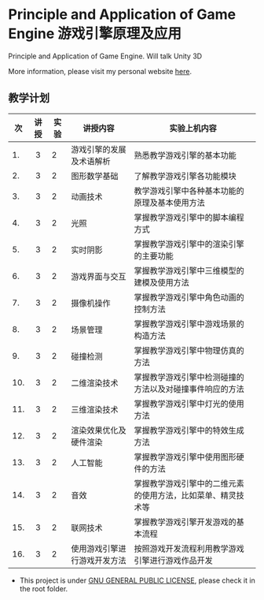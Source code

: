 # Principle and Application of Game Engine 游戏引擎原理及应用
Principle and Application of Game Engine. Will talk Unity 3D

More information, please visit my personal website [here](https://hanhonglei.github.io/).

## 教学计划

|次				|	讲授		|实验	|讲授内容		|实验上机内容	|	
| ------------- |:-------------:| -----|-------------| -----|			
|1.	|3	|2			|游戏引擎的发展及术语解析				|熟悉教学游戏引擎的基本功能	|	
|2.	|3	|2			|图形数学基础							|了解教学游戏引擎各功能模块		|
|3.	|3	|2			|动画技术								|教学游戏引擎中各种基本功能的原理及基本使用方法		|
|4.	|3	|2			|光照									|掌握教学游戏引擎中的脚本编程方式		|
|5.	|3	|2			|实时阴影								|掌握教学游戏引擎中的渲染引擎的主要功能		|
|6.	|3	|2			|游戏界面与交互							|掌握教学游戏引擎中三维模型的建模及使用方法		|
|7.	|3	|2			|摄像机操作								|掌握教学游戏引擎中角色动画的控制方法		|
|8.	|3	|2			|场景管理								|掌握教学游戏引擎中游戏场景的构造方法		|
|9.	|3	|2			|碰撞检测								|掌握教学游戏引擎中物理仿真的方法		|
|10.|3	|2			|二维渲染技术							|掌握教学游戏引擎中检测碰撞的方法以及对碰撞事件响应的方法	|	
|11.|3	|2			|三维渲染技术							|掌握教学游戏引擎中灯光的使用方法		|
|12.|3	|2			|渲染效果优化及硬件渲染					|掌握教学游戏引擎中的特效生成方法		|
|13.|3	|2			|人工智能								|掌握教学游戏引擎中使用图形硬件的方法		|
|14.|3	|2			|音效									|掌握教学游戏引擎中的二维元素的使用方法，比如菜单、精灵技术等	|	
|15.|3	|2			|联网技术								|掌握教学游戏引擎开发游戏的基本流程		|
|16.|3	|2			|使用游戏引擎进行游戏开发方法			|按照游戏开发流程利用教学游戏引擎进行游戏作品开发|

- This project is under [GNU GENERAL PUBLIC LICENSE](https://www.gnu.org/licenses/), please check it in the root folder.
		

